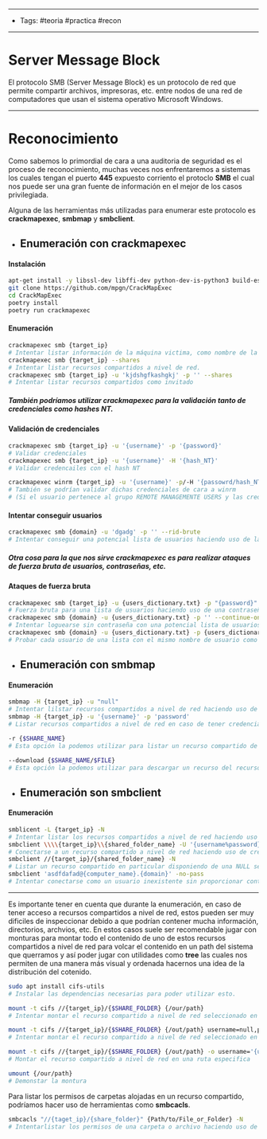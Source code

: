 -----
- Tags: #teoria #practica #recon 
- -----
# Server Message Block 

El protocolo SMB (Server Message Block) es un protocolo de red que permite compartir archivos, impresoras, etc. entre nodos de una red de computadores que usan el sistema operativo Microsoft Windows. 

-----
# Reconocimiento 

Como sabemos lo primordial de cara a una auditoria de seguridad es el proceso de reconocimiento, muchas veces nos enfrentaremos a sistemas los cuales tengan el puerto **445** expuesto corriento el protoclo **SMB** el cual nos puede ser una gran fuente de información en el mejor de los casos privilegiada. 

Alguna de las herramientas más utilizadas para enumerar este protocolo es **crackmapexec**, **smbmap** y **smbclient**. 

- ## Enumeración con crackmapexec
#### Instalación
```bash
apt-get install -y libssl-dev libffi-dev python-dev-is-python3 build-essential
git clone https://github.com/mpgn/CrackMapExec
cd CrackMapExec
poetry install
poetry run crackmapexec
```
#### Enumeración 
```bash
crackmapexec smb {target_ip}
# Intentar listar información de la máquina victima, como nombre de la máquina, dominios, version de windows, etc. 
crackmapexec smb {target_ip} --shares
# Intentar listar recursos compartidos a nivel de red. 
crackmapexec smb {target_ip} -u 'kjdshgfkashgkj' -p '' --shares
# Intentar listar recursos compartidos como invitado
```
##### También podríamos utilizar **crackmapexec** para la validación tanto de **credenciales** como **hashes NT**. 
#### Validación de credenciales
```bash
crackmapexec smb {target_ip} -u '{username}' -p '{password}'
# Validar credenciales
crackmapexec smb {target_ip} -u '{username}' -H '{hash_NT}'
# Validar credencailes con el hash NT

crackmapexec winrm {target_ip} -u '{username}' -p/-H '{passowrd/hash_NT}'
# También se podrían validar dichas credenciales de cara a winrm 
# (Si el usuario pertenece al grupo REMOTE MANAGEMENTE USERS y las credenciales son válidas tendríamos acceso al sistema)
```
#### Intentar conseguir usuarios
```bash
crackmapexec smb {domain} -u 'dgadg' -p '' --rid-brute
# Intentar conseguir una potencial lista de usuarios haciendo uso de la conexión como invitado
```
##### Otra cosa para la que nos sirve **crackmapexec** es para realizar ataques de fuerza bruta de usuarios, contraseñas, etc.

#### Ataques de fuerza bruta
```bash
crackmapexec smb {target_ip} -u {users_dictionary.txt} -p "{password}" --continue-on-success
# Fuerza bruta para una lista de usuarios haciendo uso de una contraseña
crackmapexec smb {domain} -u {users_dictionary.txt} -p '' --continue-on-success
# Intentar loguearse sin contraseña con una potencial lista de usuarios
crackmapexec smb {domain} -u {users_dictionary.txt} -p {users_dictionary.txt} --no-bruteforce --continue-on-success
# Probar cada usuario de una lista con el mismo nombre de usuario como contraseña
```

- ## Enumeración con smbmap 
#### Enumeración 
```bash
smbmap -H {target_ip} -u "null"
# Intentar lilstar recursos compartidos a nivel de red haciendo uso de una NULL sesion (Para cuando no disponemos de credenciales)
smbmap -H {target_ip} -u '{username}' -p 'password'
# Listar recursos compartidos a nivel de red en caso de tener credenciales.

-r {$SHARE_NAME}
# Esta opción la podemos utilizar para listar un recurso compartido de manera recursiva.

--download {$SHARE_NAME/$FILE}
# Esta opción la podemos utilizar para descargar un recurso del recurso compartido a nivel de red. 
```

- ## Enumeración son smbclient 
#### Enumeración 
```bash
smblicent -L {target_ip} -N
# Intentar listar los recursos compartidos a nivel de red haciendo uso de una NULL session 
smbclient \\\\{target_ip}\\{shared_folder_name} -U '{username%password}'
# Conectarse a un recurso compartido a nivel de red haciendo uso de credenciales 
smbclient //{target_ip}/{shared_folder_name} -N 
# Listar un recurso compartido en particular disponiendo de una NULL session
smbclient 'asdfdafad@{computer_name}.{domain}' -no-pass
# Intentar conectarse como un usuario inexistente sin proporcionar contraseña
```

----
Es importante tener en cuenta que durante la enumeración, en caso de tener acceso a recursos compartidos a nivel de red, estos pueden ser muy dificiles de inspeccionar debido a que podrían contener mucha información, directorios, archvios, etc. En estos casos suele ser recomendable jugar con monturas para montar todo el contenido de uno de estos recursos compartidos a nivel de red para volcar el contenido en un path del sistema que querramos y así poder jugar con utilidades como **tree** las cuales nos permiten de una manera más visual y ordenada hacernos una idea de la distribución del cotenido. 

```bash
sudo apt install cifs-utils
# Instalar las dependencias necesarias para poder utilizar esto.

mount -t cifs //{target_ip}/{$SHARE_FOLDER} {/our/path}
# Intentar montar el recurso compartido a nivel de red seleccionado en una ruta específica

mount -t cifs //{target_ip}/{$SHARE_FOLDER} {/out/path} username=null,password=null,domain=,rw
# Intentar montar el recurso compartido a nivel de red seleccionado en una ruta específica (Manera alternativa)

mount -t cifs //{target_ip}/{$SHARE_FOLDER} {/out/path} -o username='{username}',password='{password}',rw
# Montar el recurso compartido a nivel de red en una ruta especifica

umount {/our/path}
# Demonstar la montura 
```

Para listar los permisos de carpetas alojadas en un recurso compartido, podríamos hacer uso de herramientas como **smbcacls**. 

```bash
smbcacls "//{taget_ip}/{share_folder}" {Path/to/File_or_Folder} -N 
# Intentarlistar los permisos de una carpeta o archivo haciendo uso de una NULL Sesion.
```

